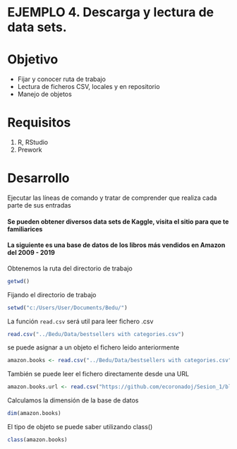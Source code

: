 # EJEMPLO 4. Descarga y lectura de data sets.

# Objetivo
- Fijar y conocer ruta de trabajo
- Lectura de ficheros CSV, locales y en repositorio
- Manejo de objetos

# Requisitos
1. R, RStudio
2. Prework

# Desarrollo
Ejecutar las líneas de comando y tratar de comprender que realiza cada parte de sus entradas
#### Se pueden obtener diversos data sets de Kaggle, visita el sitio para que te familiarices
#### La siguiente es una base de datos de los libros más vendidos en Amazon del 2009 - 2019

Obtenemos la ruta del directorio de trabajo
```R
getwd()
```
Fijando el directorio de trabajo
```R
setwd("c:/Users/User/Documents/Bedu/")
```
La función `read.csv` será util para leer fichero .csv
```R
read.csv("../Bedu/Data/bestsellers with categories.csv")
```
se puede asignar a un objeto el fichero leido anteriormente
```R
amazon.books <- read.csv("../Bedu/Data/bestsellers with categories.csv")
```
También se puede leer el fichero directamente desde una URL
```R
amazon.books.url <- read.csv("https://github.com/ecoronadoj/Sesion_1/blob/main/Data/bestsellers%20with%20categories.csv")
```
Calculamos la dimensión de la base de datos
```R
dim(amazon.books)
```

El tipo de objeto se puede saber utilizando class() 
```R
class(amazon.books)
```
